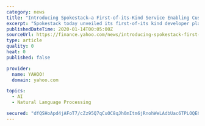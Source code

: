 ```yaml
---
category: news
title: "Introducing Spokestack—a First-of-its-Kind Service Enabling Custom Voice Assistants on Mobile Apps"
excerpt: "Spokestack today unveiled its first-of-its kind developer platform for creating custom mobile voice assistants at Project Voice, the 1 event for voice tech and artificial intelligence in America. The"
publishedDateTime: 2020-01-14T00:05:00Z
sourceUrl: https://finance.yahoo.com/news/introducing-spokestack-first-kind-enabling-231800182.html
type: article
quality: 0
heat: 0
published: false

provider:
  name: YAHOO!
  domain: yahoo.com

topics:
  - AI
  - Natural Language Processing

secured: "dfQSHoApd4jAFoT7/cZz95Q7qCuOC8qJh0mItm6jRnohWeLAdbUac6TPLOQECGPG3gQxi+TpPtIj7fvOlDJ5VvR4faCWIWp6O51DmqTTGseyinTVdp5kvekgwh/K+j/MNJ+YJhzNimlYhbaEqomi7JT4aDkSNZ+Xf3nHy3mbW5rnLEEijP3tCI+f61u1dL85aMQ53htM9dI2YmEebmebC4hpz38wvfat3lnSssAc85pvRMtQs0nZTTD0QiY/A4VF0aRBK5rK28r6APMnXYYkn0U0Q2mJ+GkkAF3WMaP5M6k=;0r6Gm451DljdGGMpsCFBJw=="
---
```


